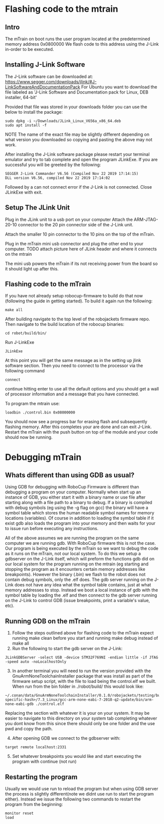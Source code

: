 # Flashing code to the mtrain
## Intro
The mTrain on boot runs the user program located at the predetermined memory address 0x0800000
We flash code to this address using the J-Link in-order to be executed.

## Installing J-Link Software
The J-Link software can be downloaded at:
https://www.segger.com/downloads/jlink/#J-LinkSoftwareAndDocumentationPack
For Ubuntu you want to download the file labeled as 'J-Link Software and Documentation pack for Linux, DEB installer, 64-bit'

Provided that file was stored in your downloads folder you can use the below to install the package:
```
sudo dpkg -i ~/Downloads/JLink_Linux_V656a_x86_64.deb
sudo apt install -f
```

NOTE The name of the exact file may be slightly different depending on what version you downloaded so copying and pasting the above may not work.

After installing the J-Link software package please restart your terminal emulator and try to tab complete and open the program JLinkExe. If you are successful you will be greeted by the following:

```
SEGGER J-Link Commander V6.56 (Compiled Nov 22 2019 17:14:15)
DLL version V6.56, compiled Nov 22 2019 17:14:02
```

Followed by a can not connect error if the J-Link is not connected. Close JLinkExe with exit.

## Setup The JLink Unit
Plug in the JLink unit to a usb port on your computer
Attach the ARM-JTAG-20-10 connector to the 20 pin connector side of the J-Link unit.

Attach the smaller 10 pin connector to the 10 pins on the top of the mTrain.

Plug in the mTrain mini usb connector and plug the other end to your computer.
TODO attach picture here of JLink header and where it connects on the mtrain

The mini usb powers the mTrain if its not receiving power from the board so it should light up after this.

## Flashing code to the mTrain
If you have not already setup robocup-firmware to build do that now (following the guide in getting started).
To build it again run the following:
```
make all
```

After building navigate to the top level of the robojackets firmware repo. Then navigate to the build location of the robocup binaries:
```
cd robot/build/bin/
```

Run J-LinkExe
```
JLinkExe
```

At this point you will get the same message as in the setting up jlink software section. Then you need to connect to the processor via the following command
```
connect
```
continue hitting enter to use all the default options and you should get a wall of processor information and a message that you have connected.

To program the mtrain use:
```
loadbin ./control.bin 0x08000000
```

You should now see a progress bar for erasing flash and subsequently flashing memory. After this completes your are done and can exit J-Link. Restart the mTrain with the push button on top of the module and your code should now be running.


# Debugging mTrain
## Whats different than using GDB as usual?
Using GDB for debugging with RoboCup Firmware is different than debugging a program on your computer. Normally when start up an instance of GDB, you either start it with a binary name or use file after starting along with a file path to a binary to debug. If a binary is compiled with debug symbols (eg using the -g flag on gcc) the binary will have a symbol table which stores the human readable symbol names for memory locations (variables). Of course in addition to loading the symbol table if it exist gdb also loads the program into your memory and then waits for your to issue run before executing any instructions.

All of the above assumes we are running the program on the same computer we are running gdb. With RoboCup firmware this is not the case. Our program is being executed by the mTrain so we want to debug the code as it runs on the mTrain, not our local system. To do this we setup a gdbserver on the J-Link itself, which will preform the functions gdb did on our local system for the program running on the mtrain (eg starting and stopping the program as it encounters certain memory addresses like breakpoints). However the binary (.bin) we flash to the robot does not contain debug symbols, only the .elf does. The gdb server running on the J-Link does not have any idea what the symbol table contains, just at what memory addresses to stop. Instead we boot a local instance of gdb with the symbol table by loading the .elf and then connect to the gdb server running on the J-Link to control GDB (issue breakpoints, print a variable's value, etc).

## Running GDB on the mTrain
1. Follow the steps outlined above for flashing code to the mTrain expect running make clean before you start and running make debug instead of make all
2. Run the following to start the gdb server on the J-Link:
```
JLinkGDBServer -select USB -device STM32F769NI -endian little -if JTAG -speed auto -noLocalhostOnly
```
3. In another terminal you will need to run the version provided with the GnuArmNoneToolchainInstaller package that was install as part of the firmware setup script, with the file to load being the control.elf we built. When run from the bin folder in ./robot/build/ this would look like:
```
~/.conan/data/GnuArmNoneToolchainInstaller/0.1.0/robojackets/testing/build/<user-specific-hash>/7.3_Linux/gcc-arm-none-eabi-7-2018-q2-update/bin/arm-none-eabi-gdb ./control.elf
```
Replacing the <user-specific-hash> section with whatever it is your on your system. It may be easier to navigate to this directory on your system tab completing whatever you dont know from this since there should only be one folder and the use pwd and copy the path.

4. After opening GDB we connect to the gdbserver with:
```
target remote localhost:2331
```

5. Set whatever breakpoints you would like and start executing the program with continue (not run)

## Restarting the program
Usually we would use run to reload the program but when using GDB server the process is slightly different(note we didnt use run to start the program either). Instead we issue the following two commands to restart the program from the beginning:
```
monitor reset
load
```
